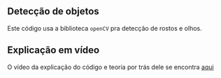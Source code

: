 ## Detecção de objetos

Este código usa a biblioteca `openCV` pra detecção de rostos e olhos.

## Explicação em vídeo

O vídeo da explicação do código e teoria por trás dele se encontra [aqui](https://drive.google.com/file/d/1wFaqjGIksz3ML8xicbLz0U2FWNTZud1L/view?usp=sharing)
